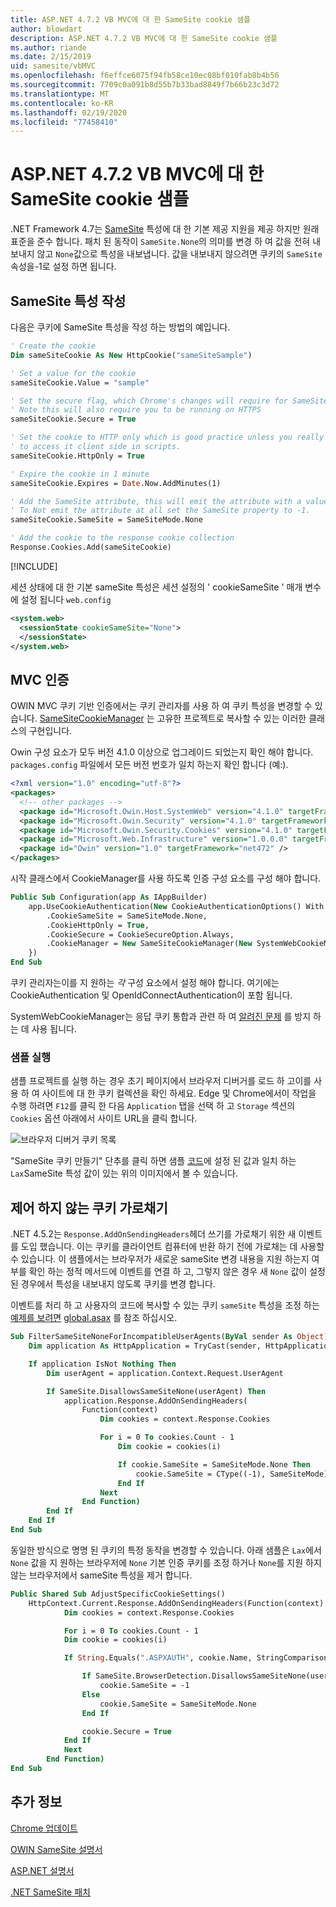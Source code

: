 ```yaml
---
title: ASP.NET 4.7.2 VB MVC에 대 한 SameSite cookie 샘플
author: blowdart
description: ASP.NET 4.7.2 VB MVC에 대 한 SameSite cookie 샘플
ms.author: riande
ms.date: 2/15/2019
uid: samesite/vbMVC
ms.openlocfilehash: f6effce6075f94fb58ce10ec08bf010fab8b4b56
ms.sourcegitcommit: 7709c0a091b8d55b7b33bad8849f7b66b23c3d72
ms.translationtype: MT
ms.contentlocale: ko-KR
ms.lasthandoff: 02/19/2020
ms.locfileid: "77458410"
---
```

# <a name="samesite-cookie-sample-for-aspnet-472-vb-mvc"></a>ASP.NET 4.7.2 VB MVC에 대 한 SameSite cookie 샘플

.NET Framework 4.7는 [SameSite](https://www.owasp.org/index.php/SameSite) 특성에 대 한 기본 제공 지원을 제공 하지만 원래 표준을 준수 합니다.
패치 된 동작이 `SameSite.None`의 의미를 변경 하 여 값을 전혀 내보내지 않고 `None`값으로 특성을 내보냅니다. 값을 내보내지 않으려면 쿠키의 `SameSite` 속성을-1로 설정 하면 됩니다.

## <a name="sampleCode"></a>SameSite 특성 작성

다음은 쿠키에 SameSite 특성을 작성 하는 방법의 예입니다.

```vb
' Create the cookie
Dim sameSiteCookie As New HttpCookie("sameSiteSample")

' Set a value for the cookie
sameSiteCookie.Value = "sample"

' Set the secure flag, which Chrome's changes will require for SameSite none.
' Note this will also require you to be running on HTTPS
sameSiteCookie.Secure = True

' Set the cookie to HTTP only which is good practice unless you really do need
' to access it client side in scripts.
sameSiteCookie.HttpOnly = True

' Expire the cookie in 1 minute
sameSiteCookie.Expires = Date.Now.AddMinutes(1)

' Add the SameSite attribute, this will emit the attribute with a value of none.
' To Not emit the attribute at all set the SameSite property to -1.
sameSiteCookie.SameSite = SameSiteMode.None

' Add the cookie to the response cookie collection
Response.Cookies.Add(sameSiteCookie)
```

[!INCLUDE[](~/includes/MTcomments.md)]

세션 상태에 대 한 기본 sameSite 특성은 세션 설정의 ' cookieSameSite ' 매개 변수에 설정 됩니다 `web.config`

```xml
<system.web>
  <sessionState cookieSameSite="None">     
  </sessionState>
</system.web>
```

## <a name="mvc-authentication"></a>MVC 인증

OWIN MVC 쿠키 기반 인증에서는 쿠키 관리자를 사용 하 여 쿠키 특성을 변경할 수 있습니다. [SameSiteCookieManager](https://github.com/blowdart/AspNetSameSiteSamples/blob/master/AspNet472VisualBasicMVC5/SameSiteCookieManager.vb) 는 고유한 프로젝트로 복사할 수 있는 이러한 클래스의 구현입니다. 

Owin 구성 요소가 모두 버전 4.1.0 이상으로 업그레이드 되었는지 확인 해야 합니다. `packages.config` 파일에서 모든 버전 번호가 일치 하는지 확인 합니다 (예:).

```xml
<?xml version="1.0" encoding="utf-8"?>
<packages>
  <!-- other packages -->
  <package id="Microsoft.Owin.Host.SystemWeb" version="4.1.0" targetFramework="net472" />
  <package id="Microsoft.Owin.Security" version="4.1.0" targetFramework="net472" />
  <package id="Microsoft.Owin.Security.Cookies" version="4.1.0" targetFramework="net472" />
  <package id="Microsoft.Web.Infrastructure" version="1.0.0.0" targetFramework="net472" />
  <package id="Owin" version="1.0" targetFramework="net472" />
</packages>
```

시작 클래스에서 CookieManager를 사용 하도록 인증 구성 요소를 구성 해야 합니다.

```vb
Public Sub Configuration(app As IAppBuilder)
    app.UseCookieAuthentication(New CookieAuthenticationOptions() With {
        .CookieSameSite = SameSiteMode.None,
        .CookieHttpOnly = True,
        .CookieSecure = CookieSecureOption.Always,
        .CookieManager = New SameSiteCookieManager(New SystemWebCookieManager())
    })
End Sub
```

쿠키 관리자는이를 지 원하는 *각* 구성 요소에서 설정 해야 합니다. 여기에는 CookieAuthentication 및 OpenIdConnectAuthentication이 포함 됩니다.

SystemWebCookieManager는 응답 쿠키 통합과 관련 하 여 [알려진 문제](https://github.com/aspnet/AspNetKatana/wiki/System.Web-response-cookie-integration-issues) 를 방지 하는 데 사용 됩니다.

### <a name="running-the-sample"></a>샘플 실행

샘플 프로젝트를 실행 하는 경우 초기 페이지에서 브라우저 디버거를 로드 하 고이를 사용 하 여 사이트에 대 한 쿠키 컬렉션을 확인 하세요.
Edge 및 Chrome에서이 작업을 수행 하려면 `F12`를 클릭 한 다음 `Application` 탭을 선택 하 고 `Storage` 섹션의 `Cookies` 옵션 아래에서 사이트 URL을 클릭 합니다.

![브라우저 디버거 쿠키 목록](sample/img/BrowserDebugger.png)

"SameSite 쿠키 만들기" 단추를 클릭 하면 샘플 [코드](#sampleCode)에 설정 된 값과 일치 하는 `Lax`SameSite 특성 값이 있는 위의 이미지에서 볼 수 있습니다.

## <a name="interception"></a>제어 하지 않는 쿠키 가로채기

.NET 4.5.2는 `Response.AddOnSendingHeaders`헤더 쓰기를 가로채기 위한 새 이벤트를 도입 했습니다. 이는 쿠키를 클라이언트 컴퓨터에 반환 하기 전에 가로채는 데 사용할 수 있습니다. 이 샘플에서는 브라우저가 새로운 sameSite 변경 내용을 지원 하는지 여부를 확인 하는 정적 메서드에 이벤트를 연결 하 고, 그렇지 않은 경우 새 `None` 값이 설정 된 경우에서 특성을 내보내지 않도록 쿠키를 변경 합니다.

이벤트를 처리 하 고 사용자의 코드에 복사할 수 있는 쿠키 `sameSite` 특성을 조정 하는 [예제를 보려면](https://github.com/blowdart/AspNetSameSiteSamples/blob/master/AspNet472VisualBasicMVC5/SameSiteCookieRewriter.vb) [global.asax](https://github.com/blowdart/AspNetSameSiteSamples/blob/master/AspNet472VisualBasicMVC5/Global.asax.vb) 를 참조 하십시오.

```vb
Sub FilterSameSiteNoneForIncompatibleUserAgents(ByVal sender As Object)
    Dim application As HttpApplication = TryCast(sender, HttpApplication)

    If application IsNot Nothing Then
        Dim userAgent = application.Context.Request.UserAgent

        If SameSite.DisallowsSameSiteNone(userAgent) Then
            application.Response.AddOnSendingHeaders(
                Function(context)
                    Dim cookies = context.Response.Cookies

                    For i = 0 To cookies.Count - 1
                        Dim cookie = cookies(i)

                        If cookie.SameSite = SameSiteMode.None Then
                            cookie.SameSite = CType((-1), SameSiteMode)
                        End If
                    Next
                End Function)
        End If
    End If
End Sub
```

동일한 방식으로 명명 된 쿠키의 특정 동작을 변경할 수 있습니다. 아래 샘플은 `Lax`에서 `None` 값을 지 원하는 브라우저에 `None` 기본 인증 쿠키를 조정 하거나 `None`를 지원 하지 않는 브라우저에서 sameSite 특성을 제거 합니다.

```vb
Public Shared Sub AdjustSpecificCookieSettings()
    HttpContext.Current.Response.AddOnSendingHeaders(Function(context)
            Dim cookies = context.Response.Cookies

            For i = 0 To cookies.Count - 1
            Dim cookie = cookies(i)

            If String.Equals(".ASPXAUTH", cookie.Name, StringComparison.Ordinal) Then

                If SameSite.BrowserDetection.DisallowsSameSiteNone(userAgent) Then
                    cookie.SameSite = -1
                Else
                    cookie.SameSite = SameSiteMode.None
                End If

                cookie.Secure = True
            End If
            Next
        End Function)
End Sub
```

## <a name="more-information"></a>추가 정보
 
[Chrome 업데이트](https://www.chromium.org/updates/same-site)

[OWIN SameSite 설명서](/aspnet/samesite/owin-samesite)

[ASP.NET 설명서](/aspnet/samesite/system-web-samesite)

[.NET SameSite 패치](/aspnet/samesite/kbs-samesite)